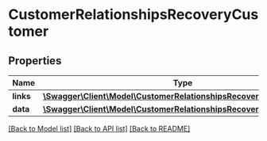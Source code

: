 # CustomerRelationshipsRecoveryCustomer

## Properties
Name | Type | Description | Notes
------------ | ------------- | ------------- | -------------
**links** | [**\Swagger\Client\Model\CustomerRelationshipsRecoveryCustomerLinks**](CustomerRelationshipsRecoveryCustomerLinks.md) |  | [optional] 
**data** | [**\Swagger\Client\Model\CustomerRelationshipsRecoveryCustomerData**](CustomerRelationshipsRecoveryCustomerData.md) |  | [optional] 

[[Back to Model list]](../../README.md#documentation-for-models) [[Back to API list]](../../README.md#documentation-for-api-endpoints) [[Back to README]](../../README.md)

